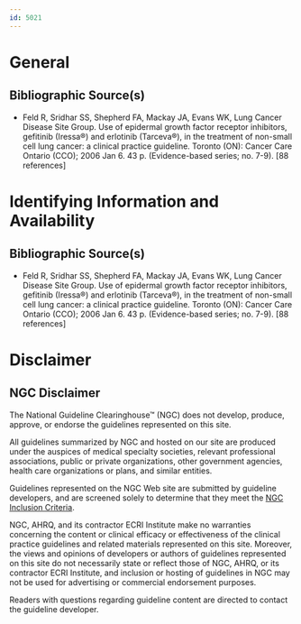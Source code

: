 ```yaml
---
id: 5021
---
```


# General

## Bibliographic Source(s)

- Feld R, Sridhar SS, Shepherd FA, Mackay JA, Evans WK, Lung Cancer Disease Site Group. Use of epidermal growth factor receptor inhibitors, gefitinib (Iressa®) and erlotinib (Tarceva®), in the treatment of non-small cell lung cancer: a clinical practice guideline. Toronto (ON): Cancer Care Ontario (CCO); 2006 Jan 6. 43 p. (Evidence-based series; no. 7-9). [88 references]

# Identifying Information and Availability

## Bibliographic Source(s)

- Feld R, Sridhar SS, Shepherd FA, Mackay JA, Evans WK, Lung Cancer Disease Site Group. Use of epidermal growth factor receptor inhibitors, gefitinib (Iressa®) and erlotinib (Tarceva®), in the treatment of non-small cell lung cancer: a clinical practice guideline. Toronto (ON): Cancer Care Ontario (CCO); 2006 Jan 6. 43 p. (Evidence-based series; no. 7-9). [88 references]

# Disclaimer

## NGC Disclaimer

The National Guideline Clearinghouse™ (NGC) does not develop, produce, approve, or endorse the guidelines represented on this site.

All guidelines summarized by NGC and hosted on our site are produced under the auspices of medical specialty societies, relevant professional associations, public or private organizations, other government agencies, health care organizations or plans, and similar entities.

Guidelines represented on the NGC Web site are submitted by guideline developers, and are screened solely to determine that they meet the [NGC Inclusion Criteria](/help-and-about/summaries/inclusion-criteria).

NGC, AHRQ, and its contractor ECRI Institute make no warranties concerning the content or clinical efficacy or effectiveness of the clinical practice guidelines and related materials represented on this site. Moreover, the views and opinions of developers or authors of guidelines represented on this site do not necessarily state or reflect those of NGC, AHRQ, or its contractor ECRI Institute, and inclusion or hosting of guidelines in NGC may not be used for advertising or commercial endorsement purposes.

Readers with questions regarding guideline content are directed to contact the guideline developer.

